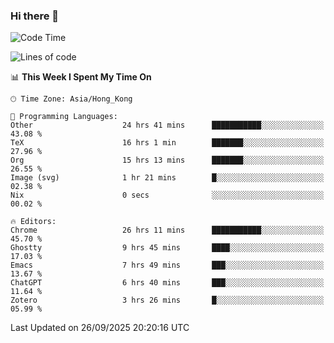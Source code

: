 ### Hi there 👋

<!--
**nicehiro/nicehiro** is a ✨ _special_ ✨ repository because its `README.md` (this file) appears on your GitHub profile.

Here are some ideas to get you started:

- 🔭 I’m currently working on ...
- 🌱 I’m currently learning ...
- 👯 I’m looking to collaborate on ...
- 🤔 I’m looking for help with ...
- 💬 Ask me about ...
- 📫 How to reach me: ...
- 😄 Pronouns: ...
- ⚡ Fun fact: ...
-->

<!--START_SECTION:waka-->
![Code Time](http://img.shields.io/badge/Code%20Time-1%2C101%20hrs%201%20min-blue)

![Lines of code](https://img.shields.io/badge/From%20Hello%20World%20I%27ve%20Written-1.9%20million%20lines%20of%20code-blue)

📊 **This Week I Spent My Time On** 

```text
🕑︎ Time Zone: Asia/Hong_Kong

💬 Programming Languages: 
Other                    24 hrs 41 mins      ███████████░░░░░░░░░░░░░░   43.08 % 
TeX                      16 hrs 1 min        ███████░░░░░░░░░░░░░░░░░░   27.96 % 
Org                      15 hrs 13 mins      ███████░░░░░░░░░░░░░░░░░░   26.55 % 
Image (svg)              1 hr 21 mins        █░░░░░░░░░░░░░░░░░░░░░░░░   02.38 % 
Nix                      0 secs              ░░░░░░░░░░░░░░░░░░░░░░░░░   00.02 % 

🔥 Editors: 
Chrome                   26 hrs 11 mins      ███████████░░░░░░░░░░░░░░   45.70 % 
Ghostty                  9 hrs 45 mins       ████░░░░░░░░░░░░░░░░░░░░░   17.03 % 
Emacs                    7 hrs 49 mins       ███░░░░░░░░░░░░░░░░░░░░░░   13.67 % 
ChatGPT                  6 hrs 40 mins       ███░░░░░░░░░░░░░░░░░░░░░░   11.64 % 
Zotero                   3 hrs 26 mins       █░░░░░░░░░░░░░░░░░░░░░░░░   05.99 % 
```


 Last Updated on 26/09/2025 20:20:16 UTC
<!--END_SECTION:waka-->
